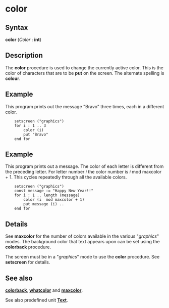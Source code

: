 
# color

## Syntax
**color** (_Color_ : **int**)

## Description
The **color** procedure is used to change the currently active color. This is the color of characters that are to be **put** on the screen. The alternate spelling is **colour**.


## Example
This program prints out the message "Bravo" three times, each in a different color.

        setscreen ("graphics")
        for i : 1 .. 3
            color (i)
            put "Bravo"
        end for
## Example
This program prints out a message. The color of each letter is different from the preceding letter. For letter number _i_ the color number is _i_ mod maxcolor + 1. This cycles repeatedly through all the available colors.

        setscreen ("graphics")
        const message := "Happy New Year!!"
        for i : 1 .. length (message)
            color (i  mod maxcolor + 1)
            put message (i) ..
        end for
## Details
See **maxcolor** for the number of colors available in the various "_graphics_" modes. The background color that text appears upon can be set using the **colorback** procedure.

The screen must be in a "_graphics_" mode to use the **color** procedure. See **setscreen** for details.


## See also
**[colorback](colorback.html)**, **[whatcolor](whatcolor.html)** and **[maxcolor](maxcolor.html)**.

See also predefined unit **[Text](textmodule.html)**.

